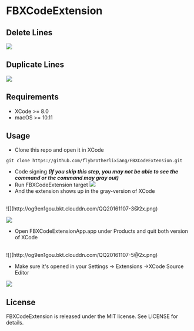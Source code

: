 # FBXCodeExtension

## Delete Lines
![](http://og9en1gou.bkt.clouddn.com/1.gif)
## Duplicate Lines
![](http://og9en1gou.bkt.clouddn.com/2.gif)


## Requirements
- XCode >= 8.0
- macOS >= 10.11

## Usage
- Clone this repo and open it in XCode
```
git clone https://github.com/flybrotherlixiang/FBXCodeExtension.git
```
- Code signing 
___(If you skip this step, you may not be able to see the command or the command may gray out)___
- Run FBXCodeExtension target
![](http://og9en1gou.bkt.clouddn.com/QQ20161107-1@2x.png)
- And the extension shows up in the gray-version of XCode

<br/>
![](http://og9en1gou.bkt.clouddn.com/QQ20161107-3@2x.png)

<br/>

![](http://og9en1gou.bkt.clouddn.com/QQ20161107-2@2x.png)

- Open FBXCodeExtensionApp.app under Products and quit both version of XCode
<br/>
![](http://og9en1gou.bkt.clouddn.com/QQ20161107-5@2x.png)

- Make sure it's opened in your Settings -> Extensions ->XCode Source Editor

![](http://og9en1gou.bkt.clouddn.com/QQ20161107-7@2x.png)

## License
FBXCodeExtension is released under the MIT license. See LICENSE for details.
